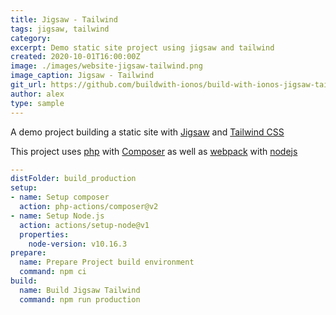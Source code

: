 ```yaml
---
title: Jigsaw - Tailwind
tags: jigsaw, tailwind
category: 
excerpt: Demo static site project using jigsaw and tailwind
created: 2020-10-01T16:00:00Z
image: ./images/website-jigsaw-tailwind.png
image_caption: Jigsaw - Tailwind
git_url: https://github.com/buildwith-ionos/build-with-ionos-jigsaw-tailwindcss
author: alex
type: sample
---
```

A demo project building a static site with [Jigsaw](http://jigsaw.tighten.co/) and [Tailwind CSS](https://tailwindcss.com/)

This project uses [php](https://www.php.net/) with [Composer](https://getcomposer.org/) as well as [webpack](https://webpack.js.org/) with [nodejs](https://nodejs.org)

```yaml
---
distFolder: build_production
setup:
- name: Setup composer
  action: php-actions/composer@v2
- name: Setup Node.js
  action: actions/setup-node@v1
  properties:
    node-version: v10.16.3
prepare:
  name: Prepare Project build environment
  command: npm ci
build:
  name: Build Jigsaw Tailwind
  command: npm run production
```